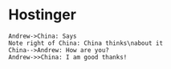 # Hostinger

``` sequence-diagrams
Andrew->China: Says
Note right of China: China thinks\nabout it
China-->Andrew: How are you?
Andrew->>China: I am good thanks!
```
